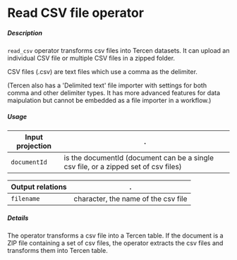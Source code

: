 # Read CSV file operator

##### Description

`read_csv` operator transforms csv files into Tercen datasets. It can upload an individual CSV file or multiple CSV files in a zipped folder.

CSV files (.csv) are text files which use a comma as the delimiter.

(Tercen also has a 'Delimited text' file importer with settings for both comma and other delimiter types. It has more advanced features for data maipulation but cannot be embedded as a file importer in a workflow.) 

##### Usage

Input projection|.
---|---
`documentId`        | is the documentId (document can be a single csv file, or a zipped set of csv files)


Output relations|.
---|---
`filename`          | character, the name of the csv file

##### Details

The operator transforms a csv file into a Tercen table. If the document is a ZIP file containing a set of csv files, the operator extracts the csv files and transforms them into Tercen table.
